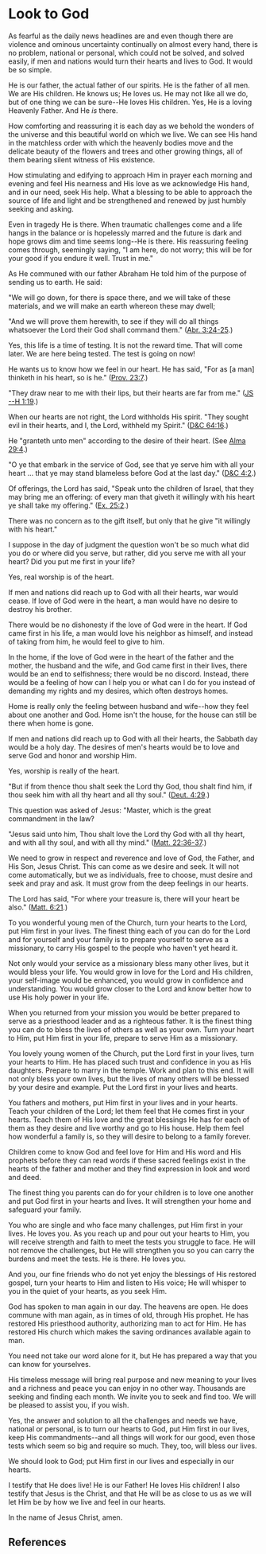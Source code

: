 # Look to God

As fearful as the daily news headlines are and even though there are violence
and ominous uncertainty continually on almost every hand, there is no problem,
national or personal, which could not be solved, and solved easily, if men and
nations would turn their hearts and lives to God. It would be so simple.

He is our father, the actual father of our spirits. He is the father of all
men. We are His children. He knows us; He loves us. He may not like all we do,
but of one thing we can be sure--He loves His children. Yes, He is a loving
Heavenly Father. And He _is_ there.

How comforting and reassuring it is each day as we behold the wonders of the
universe and this beautiful world on which we live. We can see His hand in the
matchless order with which the heavenly bodies move and the delicate beauty of
the flowers and trees and other growing things, all of them bearing silent
witness of His existence.

How stimulating and edifying to approach Him in prayer each morning and
evening and feel His nearness and His love as we acknowledge His hand, and in
our need, seek His help. What a blessing to be able to approach the source of
life and light and be strengthened and renewed by just humbly seeking and
asking.

Even in tragedy He is there. When traumatic challenges come and a life hangs
in the balance or is hopelessly marred and the future is dark and hope grows
dim and time seems long--He is there. His reassuring feeling comes through,
seemingly saying, "I am here, do not worry; this will be for your good if you
endure it well. Trust in me."

As He communed with our father Abraham He told him of the purpose of sending
us to earth. He said:

"We will go down, for there is space there, and we will take of these
materials, and we will make an earth whereon these may dwell;

"And we will prove them herewith, to see if they will do all things whatsoever
the Lord their God shall command them." ([Abr.
3:24-25](/scriptures/pgp/abr/3.24-25?lang=eng#23).)

Yes, this life is a time of testing. It is not the reward time. That will come
later. We are here being tested. The test is going on now!

He wants us to know how we feel in our heart. He has said, "For as [a man]
thinketh in his heart, so is he." ([Prov.
23:7](/scriptures/ot/prov/23.7?lang=eng#6).)

"They draw near to me with their lips, but their hearts are far from me." ([JS
--H 1:19](/scriptures/pgp/js-h/1.19?lang=eng#18).)

When our hearts are not right, the Lord withholds His spirit. "They sought
evil in their hearts, and I, the Lord, withheld my Spirit." ([D&amp;C
64:16](/scriptures/dc-testament/dc/64.16?lang=eng#15).)

He "granteth unto men" according to the desire of their heart. (See [Alma
29:4](/scriptures/bofm/alma/29.4?lang=eng#3).)

"O ye that embark in the service of God, see that ye serve him with all your
heart ... that ye may stand blameless before God at the last day." ([D&amp;C
4:2](/scriptures/dc-testament/dc/4.2?lang=eng#1).)

Of offerings, the Lord has said, "Speak unto the children of Israel, that they
may bring me an offering: of every man that giveth it willingly with his heart
ye shall take my offering." ([Ex. 25:2](/scriptures/ot/ex/25.2?lang=eng#1).)

There was no concern as to the gift itself, but only that he give "it
willingly with his heart."

I suppose in the day of judgment the question won't be so much what did you do
or where did you serve, but rather, did you serve me with all your heart? Did
you put me first in your life?

Yes, real worship is of the heart.

If men and nations did reach up to God with all their hearts, war would cease.
If love of God were in the heart, a man would have no desire to destroy his
brother.

There would be no dishonesty if the love of God were in the heart. If God came
first in his life, a man would love his neighbor as himself, and instead of
taking from him, he would feel to give to him.

In the home, if the love of God were in the heart of the father and the
mother, the husband and the wife, and God came first in their lives, there
would be an end to selfishness; there would be no discord. Instead, there
would be a feeling of how can I help you or what can I do for you instead of
demanding my rights and my desires, which often destroys homes.

Home is really only the feeling between husband and wife--how they feel about
one another and God. Home isn't the house, for the house can still be there
when home is gone.

If men and nations did reach up to God with all their hearts, the Sabbath day
would be a holy day. The desires of men's hearts would be to love and serve
God and honor and worship Him.

Yes, worship is really of the heart.

"But if from thence thou shalt seek the Lord thy God, thou shalt find him, if
thou seek him with all thy heart and all thy soul." ([Deut.
4:29](/scriptures/ot/deut/4.29?lang=eng#28).)

This question was asked of Jesus: "Master, which is the great commandment in
the law?

"Jesus said unto him, Thou shalt love the Lord thy God with all thy heart, and
with all thy soul, and with all thy mind." ([Matt.
22:36-37](/scriptures/nt/matt/22.36-37?lang=eng#35).)

We need to grow in respect and reverence and love of God, the Father, and His
Son, Jesus Christ. This can come as we desire and seek. It will not come
automatically, but we as individuals, free to choose, must desire and seek and
pray and ask. It must grow from the deep feelings in our hearts.

The Lord has said, "For where your treasure is, there will your heart be
also." ([Matt. 6:21](/scriptures/nt/matt/6.21?lang=eng#20).)

To you wonderful young men of the Church, turn your hearts to the Lord, put
Him first in your lives. The finest thing each of you can do for the Lord and
for yourself and your family is to prepare yourself to serve as a missionary,
to carry His gospel to the people who haven't yet heard it.

Not only would your service as a missionary bless many other lives, but it
would bless your life. You would grow in love for the Lord and His children,
your self-image would be enhanced, you would grow in confidence and
understanding. You would grow closer to the Lord and know better how to use
His holy power in your life.

When you returned from your mission you would be better prepared to serve as a
priesthood leader and as a righteous father. It is the finest thing you can do
to bless the lives of others as well as your own. Turn your heart to Him, put
Him first in your life, prepare to serve Him as a missionary.

You lovely young women of the Church, put the Lord first in your lives, turn
your hearts to Him. He has placed such trust and confidence in you as His
daughters. Prepare to marry in the temple. Work and plan to this end. It will
not only bless your own lives, but the lives of many others will be blessed by
your desire and example. Put the Lord first in your lives and hearts.

You fathers and mothers, put Him first in your lives and in your hearts. Teach
your children of the Lord; let them feel that He comes first in your hearts.
Teach them of His love and the great blessings He has for each of them as they
desire and live worthy and go to His house. Help them feel how wonderful a
family is, so they will desire to belong to a family forever.

Children come to know God and feel love for Him and His word and His prophets
before they can read words if these sacred feelings exist in the hearts of the
father and mother and they find expression in look and word and deed.

The finest thing you parents can do for your children is to love one another
and put God first in your hearts and lives. It will strengthen your home and
safeguard your family.

You who are single and who face many challenges, put Him first in your lives.
He loves you. As you reach up and pour out your hearts to Him, you will
receive strength and faith to meet the tests you struggle to face. He will not
remove the challenges, but He will strengthen you so you can carry the burdens
and meet the tests. He is there. He loves you.

And you, our fine friends who do not yet enjoy the blessings of His restored
gospel, turn your hearts to Him and listen to His voice; He will whisper to
you in the quiet of your hearts, as you seek Him.

God has spoken to man again in our day. The heavens are open. He does commune
with man again, as in times of old, through His prophet. He has restored His
priesthood authority, authorizing man to act for Him. He has restored His
church which makes the saving ordinances available again to man.

You need not take our word alone for it, but He has prepared a way that you
can know for yourselves.

His timeless message will bring real purpose and new meaning to your lives and
a richness and peace you can enjoy in no other way. Thousands are seeking and
finding each month. We invite you to seek and find too. We will be pleased to
assist you, if you wish.

Yes, the answer and solution to all the challenges and needs we have, national
or personal, is to turn our hearts to God, put Him first in our lives, keep
His commandments--and all things will work for our good, even those tests
which seem so big and require so much. They, too, will bless our lives.

We should look to God; put Him first in our lives and especially in our
hearts.

I testify that He does live! He is our Father! He loves His children! I also
testify that Jesus is the Christ, and that He will be as close to us as we
will let Him be by how we live and feel in our hearts.

In the name of Jesus Christ, amen.

## References

